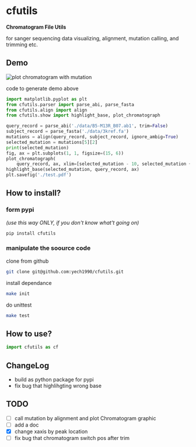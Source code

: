 # cfutils

**Chromatogram File Utils**

for sanger sequencing data visualizing, alignment, mutation calling, and trimming etc.

## Demo

![plot chromatogram with mutation](https://raw.githubusercontent.com/yech1990/cfutils/master/data/plot.png)

code to generate demo above

```python
import matplotlib.pyplot as plt
from cfutils.parser import parse_abi, parse_fasta
from cfutils.align import align
from cfutils.show import highlight_base, plot_chromatograph

query_record = parse_abi('./data/B5-M13R_B07.ab1', trim=False)
subject_record = parse_fasta('./data/3kref.fa')
mutations = align(query_record, subject_record, ignore_ambig=True)
selected_mutation = mutations[5][2]
print(selected_mutation)
fig, ax = plt.subplots(1, 1, figsize=(15, 6))
plot_chromatograph(
    query_record, ax, xlim=[selected_mutation - 10, selected_mutation + 10])
highlight_base(selected_mutation, query_record, ax)
plt.savefig('./test.pdf')
```

## How to install?

### form pypi

*(use this way ONLY, if you don't know what't going on)*

```bash
pip install cfutils
```

### manipulate the soource code

clone from github

```bash
git clone git@github.com:yech1990/cfutils.git 
```

install dependance

```bash
make init
```

do unittest

```bash
make test
```

## How to use?
 
```python
import cfutils as cf

```

## ChangeLog

- build as python package for pypi
- fix bug that highlihgting wrong base

## TODO

- [ ] call mutation by alignment and plot Chromatogram graphic
- [ ] add a doc
- [x] change xaxis by peak location
- [ ] fix bug that chromatogram switch pos after trim
